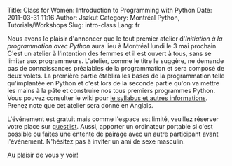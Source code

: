 Title: Class for Women: Introduction to Programming with Python
Date: 2011-03-31 11:16
Author: Jszkut
Category: Montréal Python, Tutorials/Workshops
Slug: intro-class
Lang: fr

Nous avons le plaisir d'annoncer que le tout premier atelier
d'*Initiation à la programmation avec Python* aura lieu à Montréal lundi
le 3 mai prochain. C'est un atelier à l'intention des femmes et il est
ouvert à tous, sans se limiter aux programmeurs. L'atelier, comme le
titre le suggère, ne demande pas de connaissances préalables de la
programmation et sera composé de deux volets. La première partie
établira les bases de la programmation telle qu'implantée en Python et
c'est lors de la seconde partie qu'on va mettre les mains à la pâte et
construire nos tous premiers programmes Python. Vous pouvez consulter le
wiki pour [le syllabus et autres informations][]. Prenez note que cet
atelier sera donné en Anglais.

L'événement est gratuit mais comme l'espace est limité, veuillez
réserver votre place sur [guestlist][]. Aussi, apporter un ordinateur
portable si c'est possible ou faites une entente de pairage avec un
autre participant avant l'événement. N'hésitez pas à inviter un ami de
sexe masculin.

Au plaisir de vous y voir!

  [le syllabus et autres informations]: http://wiki.montrealpython.org/index.php/PythonIntroduction-2011-05-03
  [guestlist]: http://guestlistapp.com/events/51924
